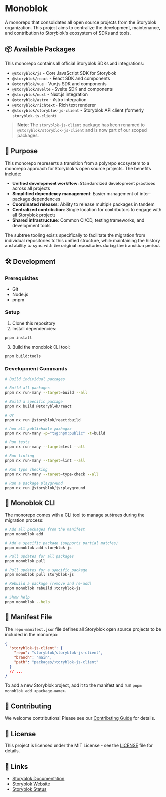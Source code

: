 # Monoblok

A monorepo that consolidates all open source projects from the Storyblok organization. This project aims to centralize the development, maintenance, and contribution to Storyblok's ecosystem of SDKs and tools.

## 📦 Available Packages

This monorepo contains all official Storyblok SDKs and integrations:

- `@storyblok/js` - Core JavaScript SDK for Storyblok
- `@storyblok/react` - React SDK and components
- `@storyblok/vue` - Vue.js SDK and components
- `@storyblok/svelte` - Svelte SDK and components
- `@storyblok/nuxt` - Nuxt.js integration
- `@storyblok/astro` - Astro integration
- `@storyblok/richtext` - Rich text renderer
- `@storyblok/storyblok-js-client` - Storyblok API client (formerly `storyblok-js-client`)

> **Note**: The `storyblok-js-client` package has been renamed to `@storyblok/storyblok-js-client` and is now part of our scoped packages.

## 🎯 Purpose

This monorepo represents a transition from a polyrepo ecosystem to a monorepo approach for Storyblok's open source projects. The benefits include:

- **Unified development workflow**: Standardized development practices across all projects
- **Simplified dependency management**: Easier management of inter-package dependencies
- **Coordinated releases**: Ability to release multiple packages in tandem
- **Centralized contribution**: Single location for contributors to engage with all Storyblok projects
- **Shared infrastructure**: Common CI/CD, testing frameworks, and development tools

The subtree tooling exists specifically to facilitate the migration from individual repositories to this unified structure, while maintaining the history and ability to sync with the original repositories during the transition period.

## 🛠 Development

### Prerequisites

- Git
- Node.js
- pnpm

### Setup

1. Clone this repository
2. Install dependencies:

```bash
pnpm install
```

3. Build the monoblok CLI tool:

```bash
pnpm build:tools
```

### Development Commands

```bash
# Build individual packages

# Build all packages
pnpm nx run-many --target=build --all

# Build a specific package
pnpm nx build @storyblok/react

# Or
pnpm nx run @storyblok/react:build 

# Run all publishable packages
pnpm nx run-many -p="tag:npm:public" -t=build

# Run tests
pnpm nx run-many --target=test --all

# Run linting
pnpm nx run-many --target=lint --all

# Run type checking
pnpm nx run-many --target=type-check --all

# Run a package playground
pnpm nx run @storyblok/js:playground
```

## 🔧 Monoblok CLI

The monorepo comes with a CLI tool to manage subtrees during the migration process:

```bash
# Add all packages from the manifest
pnpm monoblok add

# Add a specific package (supports partial matches)
pnpm monoblok add storyblok-js

# Pull updates for all packages
pnpm monoblok pull

# Pull updates for a specific package
pnpm monoblok pull storyblok-js

# Rebuild a package (remove and re-add)
pnpm monoblok rebuild storyblok-js

# Show help
pnpm monoblok --help
```

## 📄 Manifest File

The `repo-manifest.json` file defines all Storyblok open source projects to be included in the monorepo:

```json
{
  "storyblok-js-client": {
    "repo": "storyblok/storyblok-js-client",
    "branch": "main",
    "path": "packages/storyblok-js-client"
  }
  // ...
}
```

To add a new Storyblok project, add it to the manifest and run `pnpm monoblok add <package-name>`.

## 🤝 Contributing

We welcome contributions! Please see our [Contributing Guide](CONTRIBUTING.md) for details.

## 📄 License

This project is licensed under the MIT License - see the [LICENSE](LICENSE) file for details.

## 🔗 Links

- [Storyblok Documentation](https://www.storyblok.com/docs)
- [Storyblok Website](https://www.storyblok.com)
- [Storyblok Status](https://status.storyblok.com)
